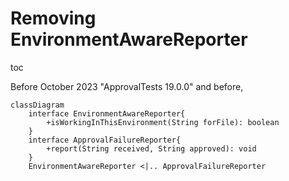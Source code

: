 <a id="top"></a>
# Removing EnvironmentAwareReporter

toc 

Before October 2023 "ApprovalTests 19.0.0" and before, 

```mermaid
classDiagram
    interface EnvironmentAwareReporter{
        +isWorkingInThisEnvironment(String forFile): boolean
    }
    interface ApprovalFailureReporter{
        +report(String received, String approved): void
    }
    EnvironmentAwareReporter <|.. ApprovalFailureReporter
```



